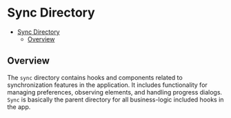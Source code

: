 # Sync Directory

<!-- TOC -->

- [Sync Directory](#sync-directory)
  - [Overview](#overview)

<!-- /TOC -->

## Overview
The `sync` directory contains hooks and components related to synchronization features in the application. It includes functionality for managing preferences, observing elements, and handling progress dialogs. `Sync` is basically the parent directory for all business-logic included hooks in the app.